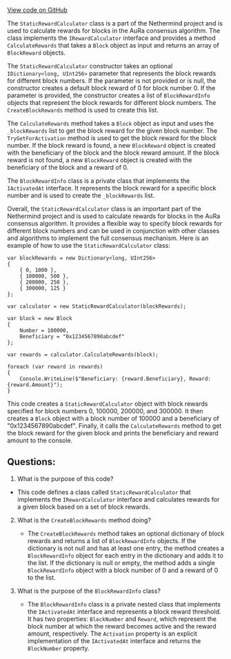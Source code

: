 [View code on GitHub](https://github.com/NethermindEth/nethermind/src/Nethermind/Nethermind.Consensus.AuRa/Rewards/StaticRewardCalculator.cs)

The `StaticRewardCalculator` class is a part of the Nethermind project and is used to calculate rewards for blocks in the AuRa consensus algorithm. The class implements the `IRewardCalculator` interface and provides a method `CalculateRewards` that takes a `Block` object as input and returns an array of `BlockReward` objects.

The `StaticRewardCalculator` constructor takes an optional `IDictionary<long, UInt256>` parameter that represents the block rewards for different block numbers. If the parameter is not provided or is null, the constructor creates a default block reward of 0 for block number 0. If the parameter is provided, the constructor creates a list of `BlockRewardInfo` objects that represent the block rewards for different block numbers. The `CreateBlockRewards` method is used to create this list.

The `CalculateRewards` method takes a `Block` object as input and uses the `_blockRewards` list to get the block reward for the given block number. The `TryGetForActivation` method is used to get the block reward for the block number. If the block reward is found, a new `BlockReward` object is created with the beneficiary of the block and the block reward amount. If the block reward is not found, a new `BlockReward` object is created with the beneficiary of the block and a reward of 0.

The `BlockRewardInfo` class is a private class that implements the `IActivatedAt` interface. It represents the block reward for a specific block number and is used to create the `_blockRewards` list.

Overall, the `StaticRewardCalculator` class is an important part of the Nethermind project and is used to calculate rewards for blocks in the AuRa consensus algorithm. It provides a flexible way to specify block rewards for different block numbers and can be used in conjunction with other classes and algorithms to implement the full consensus mechanism. Here is an example of how to use the `StaticRewardCalculator` class:

```
var blockRewards = new Dictionary<long, UInt256>
{
    { 0, 1000 },
    { 100000, 500 },
    { 200000, 250 },
    { 300000, 125 }
};

var calculator = new StaticRewardCalculator(blockRewards);

var block = new Block
{
    Number = 100000,
    Beneficiary = "0x1234567890abcdef"
};

var rewards = calculator.CalculateRewards(block);

foreach (var reward in rewards)
{
    Console.WriteLine($"Beneficiary: {reward.Beneficiary}, Reward: {reward.Amount}");
}
```

This code creates a `StaticRewardCalculator` object with block rewards specified for block numbers 0, 100000, 200000, and 300000. It then creates a `Block` object with a block number of 100000 and a beneficiary of "0x1234567890abcdef". Finally, it calls the `CalculateRewards` method to get the block reward for the given block and prints the beneficiary and reward amount to the console.
## Questions: 
 1. What is the purpose of this code?
   - This code defines a class called `StaticRewardCalculator` that implements the `IRewardCalculator` interface and calculates rewards for a given block based on a set of block rewards.

2. What is the `CreateBlockRewards` method doing?
   - The `CreateBlockRewards` method takes an optional dictionary of block rewards and returns a list of `BlockRewardInfo` objects. If the dictionary is not null and has at least one entry, the method creates a `BlockRewardInfo` object for each entry in the dictionary and adds it to the list. If the dictionary is null or empty, the method adds a single `BlockRewardInfo` object with a block number of 0 and a reward of 0 to the list.

3. What is the purpose of the `BlockRewardInfo` class?
   - The `BlockRewardInfo` class is a private nested class that implements the `IActivatedAt` interface and represents a block reward threshold. It has two properties: `BlockNumber` and `Reward`, which represent the block number at which the reward becomes active and the reward amount, respectively. The `Activation` property is an explicit implementation of the `IActivatedAt` interface and returns the `BlockNumber` property.